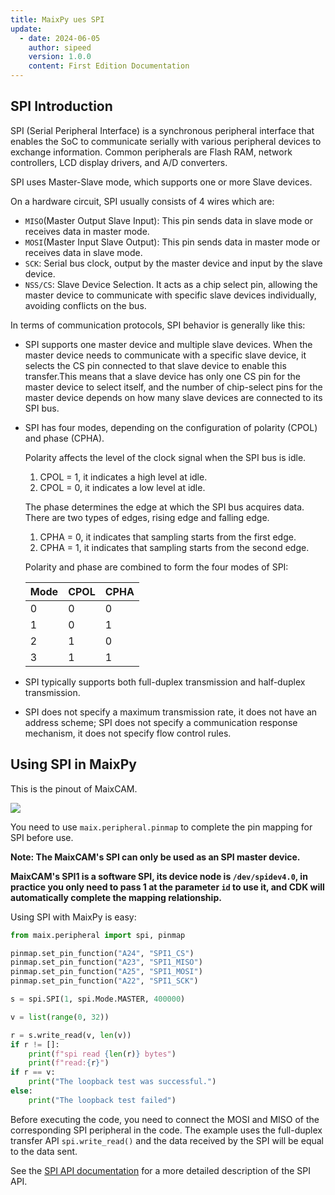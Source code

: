 ```yaml
---
title: MaixPy ues SPI
update:
  - date: 2024-06-05
    author: sipeed
    version: 1.0.0
    content: First Edition Documentation
---
```


## SPI Introduction

SPI (Serial Peripheral Interface) is a synchronous peripheral interface that enables the SoC to communicate serially with various peripheral devices to exchange information. Common peripherals are Flash RAM, network controllers, LCD display drivers, and A/D converters.

SPI uses Master-Slave mode, which supports one or more Slave devices.

On a hardware circuit, SPI usually consists of 4 wires which are:

* `MISO`(Master Output Slave Input): This pin sends data in slave mode or receives data in master mode.
* `MOSI`(Master Input Slave Output): This pin sends data in master mode or receives data in slave mode.
* `SCK`: Serial bus clock, output by the master device and input by the slave device.
* `NSS/CS`:  Slave Device Selection. It acts as a chip select pin, allowing the master device to communicate with specific slave devices individually, avoiding conflicts on the bus.

In terms of communication protocols, SPI behavior is generally like this:

* SPI supports one master device and multiple slave devices. When the master device needs to communicate with a specific slave device, it selects the CS pin connected to that slave device to enable this transfer.This means that a slave device has only one CS pin for the master device to select itself, and the number of chip-select pins for the master device depends on how many slave devices are connected to its SPI bus.

* SPI has four modes, depending on the configuration of polarity (CPOL) and phase (CPHA).

  Polarity affects the level of the clock signal when the SPI bus is idle.

  1. CPOL = 1, it indicates a high level at idle.
  2. CPOL = 0, it indicates a low level at idle.

  The phase determines the edge at which the SPI bus acquires data. There are two types of edges, rising edge and falling edge.

  1. CPHA = 0, it indicates that sampling starts from the first edge.
  2. CPHA = 1, it indicates that sampling starts from the second edge.

  Polarity and phase are combined to form the four modes of SPI:

  | Mode | CPOL | CPHA |
  | ---- | ---- | ---- |
  | 0    | 0    | 0    |
  | 1    | 0    | 1    |
  | 2    | 1    | 0    |
  | 3    | 1    | 1    |

* SPI typically supports both full-duplex transmission and half-duplex transmission.

* SPI does not specify a maximum transmission rate, it does not have an address scheme; SPI does not specify a communication response mechanism, it does not specify flow control rules.

## Using SPI in MaixPy

This is the pinout of MaixCAM.

![](http://wiki.sipeed.com/hardware/zh/lichee/assets/RV_Nano/intro/RV_Nano_3.jpg)

You need to use `maix.peripheral.pinmap` to complete the pin mapping for SPI before use.

**Note: The MaixCAM's SPI can only be used as an SPI master device.**

**MaixCAM's SPI1 is a software SPI, its device node is `/dev/spidev4.0`, in practice you only need to pass 1 at the parameter `id` to use it, and CDK will automatically complete the mapping relationship.**

Using SPI with MaixPy is easy:

```python
from maix.peripheral import spi, pinmap

pinmap.set_pin_function("A24", "SPI1_CS")
pinmap.set_pin_function("A23", "SPI1_MISO")
pinmap.set_pin_function("A25", "SPI1_MOSI")
pinmap.set_pin_function("A22", "SPI1_SCK")

s = spi.SPI(1, spi.Mode.MASTER, 400000)

v = list(range(0, 32))

r = s.write_read(v, len(v))
if r != []:
    print(f"spi read {len(r)} bytes")
    print(f"read:{r}")
if r == v:
    print("The loopback test was successful.")
else:
    print("The loopback test failed")
```

Before executing the code, you need to connect the MOSI and MISO of the corresponding SPI peripheral in the code. The example uses the full-duplex transfer API `spi.write_read()` and the data received by the SPI will be equal to the data sent.

See the [SPI API documentation]((../../../api/maix/peripheral/spi.md)) for a more detailed description of the SPI API.
